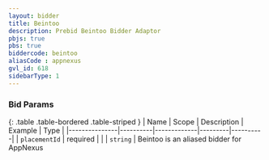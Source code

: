 ```yaml
---
layout: bidder
title: Beintoo
description: Prebid Beintoo Bidder Adaptor
pbjs: true
pbs: true
biddercode: beintoo
aliasCode : appnexus
gvl_id: 618
sidebarType: 1
---
```


### Bid Params

{: .table .table-bordered .table-striped }
| Name          | Scope    | Description | Example | Type     |
|---------------|----------|-------------|---------|----------|
| `placementId` | required |             |         | `string` |
Beintoo is an aliased bidder for AppNexus
